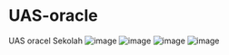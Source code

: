 # UAS-oracle
UAS oracel Sekolah
![image](https://user-images.githubusercontent.com/98111547/150382637-9bb1258a-243e-46a6-bd33-3a15f6fb4b72.png)
![image](https://user-images.githubusercontent.com/98111547/150385974-96b0c9f9-3243-42ed-a0a8-8d44211df8c5.png)
![image](https://user-images.githubusercontent.com/98111547/150386151-7d3da5bc-b489-4863-ab32-cf55b3578986.png)
![image](https://user-images.githubusercontent.com/98111547/150386237-558dcd61-c298-47b9-910d-e1e073de519d.png)
